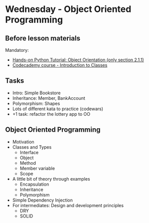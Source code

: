 # Wednesday - Object Oriented Programming

## Before lesson materials

Mandatory:

* [Hands-on Python Tutorial: Object Orientation (only section 2.1.1)][1]
* [Codecademy course - Introduction to Classes][2]

## Tasks

- Intro: Simple Bookstore
- Inheritance: Member, BankAccount
- Polymorphism: Shapes
- Lots of different kata to practice (codewars)
- +1 task: refactor the lottery app to OO

## Object Oriented Programming

- Motivation
- Classes and Types
  - Interface
  - Object
  - Method
  - Member variable
  - Scope
- A little bit of theory through examples
  - Encapsulation
  - Inheritance
  - Polymorphism
- Simple Dependency Injection
- For intermediates: Design and development principles
  - DRY
  - SOLID

[1]: http://anh.cs.luc.edu/python/hands-on/3.1/handsonHtml/strings3.html#object-orientation
[2]: https://www.codecademy.com/courses/python-intermediate-en-WL8e4/0/1
